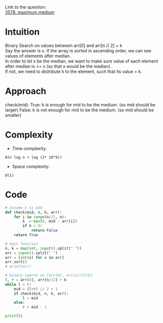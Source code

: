 
Link to the question:</br>
[3578. maximum medium](https://www.acwing.com/problem/content/description/3581/)

# Intuition
<!-- Describe your first thoughts on how to solve this problem. -->
Binary Search on values between arr[0] and arr[n // 2] + k</br>
Say the answer is x. If the array is sorted in ascending order, we can see values of elements after median.</br>
In order to let x be the median, we want to make sure value of each element after median is >= x (so that x would be the median).</br>
If not, we need to distribute k to the element, such that its value = k.</br>

# Approach
<!-- Describe your approach to solving the problem. -->

check(mid):
True: k is enough for mid to be the medium. (so mid should be larger)
False: k is not enough for mid to be the medium. (so mid should be smaller)

# Complexity
- Time complexity:
<!-- Add your time complexity here, e.g. $$O(n)$$ -->
    O(n log n + log (2* 10^9))
- Space complexity:
<!-- Add your space complexity here, e.g. $$O(n)$$ -->
    O(1)
# Code
```python
# assume n is odd
def check(mid, n, k, arr):
    for i in range(n//2, n):
        k -= max(0, mid - arr[i])
        if k < 0:
            return False
    return True

# main function
n, k = map(int, input().split(" "))
arr = input().split(" ")
arr = [int(x) for x in arr]
arr.sort()
# print(arr)

# binary search on [arr[0], arr[n//2]+k]
l, r = arr[0], arr[n//2] + k
while l < r:
    mid = (l+r) // 2 + 1
    if check(mid, n, k, arr):
        l = mid
    else:
        r = mid - 1

print(l)
```